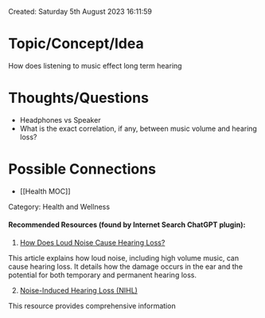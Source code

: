 ---
---

Created: Saturday 5th August 2023 16:11:59

# Topic/Concept/Idea

How does listening to music effect long term hearing

# Thoughts/Questions

- Headphones vs Speaker
- What is the exact correlation, if any, between music volume and hearing loss?

# Possible Connections

- [[Health MOC]]

Category: Health and Wellness

#### Recommended Resources (found by Internet Search ChatGPT plugin):

1. [How Does Loud Noise Cause Hearing Loss?](https://www.cdc.gov/nceh/hearing_loss/how_does_loud_noise_cause_hearing_loss.html)

This article explains how loud noise, including high volume music, can cause hearing loss. It details how the damage occurs in the ear and the potential for both temporary and permanent hearing loss.

2. [Noise-Induced Hearing Loss (NIHL)](https://www.nidcd.nih.gov/health/noise-induced-hearing-loss)

This resource provides comprehensive information
